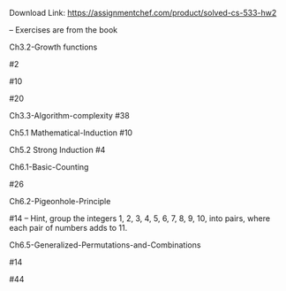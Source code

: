 Download Link: https://assignmentchef.com/product/solved-cs-533-hw2
<br>



– Exercises are from the book

Ch3.2-Growth functions

#2

#10

#20

Ch3.3-Algorithm-complexity #38

Ch5.1 Mathematical-Induction #10

Ch5.2 Strong Induction #4

Ch6.1-Basic-Counting

#26

Ch6.2-Pigeonhole-Principle

#14 – Hint, group the integers 1, 2, 3, 4, 5, 6, 7, 8, 9, 10, into pairs, where each pair of numbers adds to 11.

Ch6.5-Generalized-Permutations-and-Combinations

#14

#44
